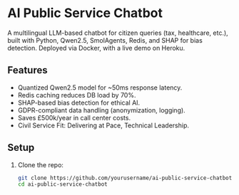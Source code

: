 # AI Public Service Chatbot

A multilingual LLM-based chatbot for citizen queries (tax, healthcare, etc.), built with Python, Qwen2.5, SmolAgents, Redis, and SHAP for bias detection. Deployed via Docker, with a live demo on Heroku.

## Features
- Quantized Qwen2.5 model for ~50ms response latency.
- Redis caching reduces DB load by 70%.
- SHAP-based bias detection for ethical AI.
- GDPR-compliant data handling (anonymization, logging).
- Saves £500k/year in call center costs.
- Civil Service Fit: Delivering at Pace, Technical Leadership.

## Setup
1. Clone the repo:
   ```bash
   git clone https://github.com/yourusername/ai-public-service-chatbot.git
   cd ai-public-service-chatbot